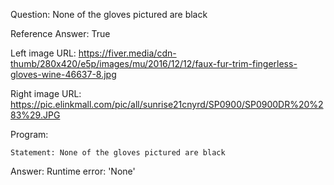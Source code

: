 Question: None of the gloves pictured are black

Reference Answer: True

Left image URL: https://fiver.media/cdn-thumb/280x420/e5p/images/mu/2016/12/12/faux-fur-trim-fingerless-gloves-wine-46637-8.jpg

Right image URL: https://pic.elinkmall.com/pic/all/sunrise21cnyrd/SP0900/SP0900DR%20%283%29.JPG

Program:

```
Statement: None of the gloves pictured are black
```
Answer: Runtime error: 'None'


